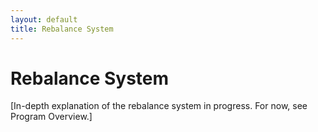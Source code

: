 ```yaml
---
layout: default
title: Rebalance System
---
```


# Rebalance System

[In-depth explanation of the rebalance system in progress. For now, see Program Overview.]
